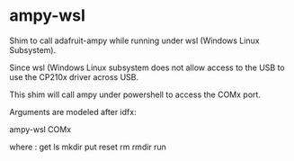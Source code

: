 # ampy-wsl
Shim to call adafruit-ampy while running under wsl (Windows Linux Subsystem).

Since wsl (Windows Linux subsystem does not allow access to the USB to use the CP210x driver across USB.

This shim will call ampy under powershell to access the COMx port.

Arguments are modeled after idfx:

ampy-wsl <command> COMx 

  where <command>:
     get
     ls
     mkdir
     put
     reset
     rm
     rmdir
     run
